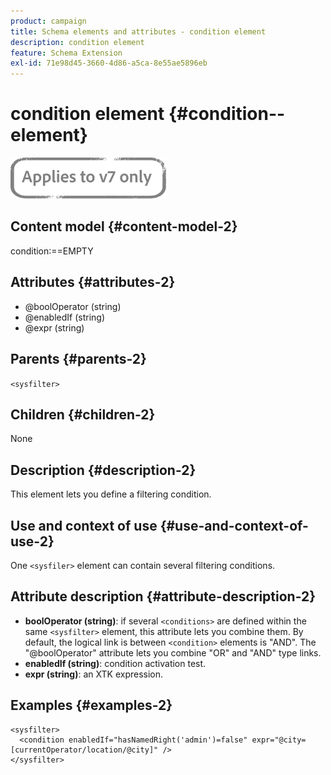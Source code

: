 ```yaml
---
product: campaign
title: Schema elements and attributes - condition element
description: condition element
feature: Schema Extension
exl-id: 71e98d45-3660-4d86-a5ca-8e55ae5896eb
---
```

# condition element {#condition--element}

![](../../../assets/v7-only.svg)

## Content model {#content-model-2}

condition:==EMPTY

## Attributes {#attributes-2}

* @boolOperator (string)
* @enabledIf (string)
* @expr (string)

## Parents {#parents-2}

`<sysfilter>`

## Children {#children-2}

None

## Description {#description-2}

This element lets you define a filtering condition.

## Use and context of use {#use-and-context-of-use-2}

One `<sysfiler>`  element can contain several filtering conditions.

## Attribute description {#attribute-description-2}

* **boolOperator (string)**: if several `<conditions>` are defined within the same  `<sysfilter>` element, this attribute lets you combine them. By default, the logical link is between `<condition>` elements is "AND". The "@boolOperator" attribute lets you combine "OR" and "AND" type links.
* **enabledIf (string)**: condition activation test.
* **expr (string)**: an XTK expression.

## Examples {#examples-2}

```
<sysfilter>
  <condition enabledIf="hasNamedRight('admin')=false" expr="@city=[currentOperator/location/@city]" />
</sysfilter>
```
